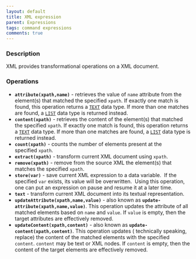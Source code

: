 ```yaml
---
layout: default
title: XML expression
parent: Expressions
tags: command expressions
comments: true
---
```



### Description
XML provides transformational operations on a XML document.


### Operations
- **`attribute(xpath,name)`** - retrieves the value of `name` attribute from the element(s) that matched the specified
  `xpath`. If exactly one match is found, this operation returns a [`TEXT`](TEXTexpression) data type. If more than
  one matches are found, a [`LIST`](LISTexpression) data type is returned instead.
- **`content(xpath)`** - retrieves the content of the element(s) that matched the specified `xpath`. If exactly one 
  match is found, this operation returns a [`TEXT`](TEXTexpression) data type. If more than one matches are found, 
  a [`LIST`](LISTexpression) data type is returned instead.
- **`count(xpath)`** - counts the number of elements present at the specified `xpath`.
- **`extract(xpath)`** - transform current XML document using `xpath`.
- **`remove(xpath)`** - remove from the source XML the element(s) that matches the specified `xpath`.
- **`store(var)`** - save current XML expression to a data variable.  If the specified `var` exists, its value will 
  be overwritten.  Using this operation, one can put an expression on pause and resume it at a later time.
- **`text`** - transform current XML document into its textual representation.
- **`updateAttribute(xpath,name,value)`** - also known as **`update-attribute(xpath,name,value)`**. This operation 
  updates the attribute of all matched elements based on `name` and `value`. If `value` is empty, then the target 
  attributes are effectively removed. 
- **`updateContent(xpath,content)`** - also known as **`update-content(xpath,content)`**. This operation updates (
  technically speaking, replace) the content of the matched elements with the specified `content`. `content` may be 
  text or XML nodes. If `content` is empty, then the content of the target elements are effectively removed. 
